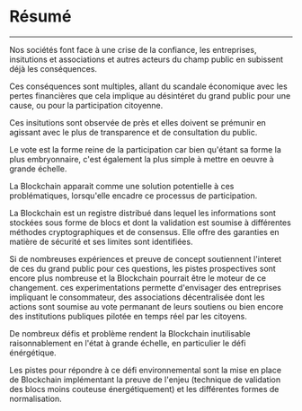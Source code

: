 # Résumé
---

Nos sociétés font face à une crise de la confiance, les entreprises, insitutions et associations et autres acteurs du champ public en subissent déjà les conséquences. 

Ces conséquences sont multiples, allant du scandale économique avec les pertes financières que cela implique au désintéret du grand public pour une cause, ou pour la participation citoyenne.

Ces insitutions sont observée de près et elles doivent se prémunir en agissant avec le plus de transparence et de consultation du public.

Le vote est la forme reine de la participation car bien qu'étant sa forme la plus embryonnaire, c'est également la plus simple à mettre en oeuvre à grande échelle. 

La Blockchain apparait comme une solution potentielle à ces problématiques, lorsqu'elle encadre ce processus de participation.

La Blockchain est un registre distribué dans lequel les informations sont stockées sous forme de blocs et dont la validation est soumise à différentes méthodes cryptographiques et de consensus. Elle offre des garanties en matière de sécurité et ses limites sont identifiées. 

Si de nombreuses expériences et preuve de concept soutiennent l'interet de ces du grand public pour ces questions, les pistes prospectives sont encore plus nombreuse et la Blockchain pourrait être le moteur de ce changement.  ces experimentations permette d'envisager des entreprises impliquant le consommateur, des associations décentralisée dont les actions sont soumise au vote permanant de leurs soutiens ou bien encore des institutions publiques pilotée en temps réel par les citoyens.

De nombreux défis et problème rendent la Blockchain inutilisable raisonnablement en l'état à grande échelle, en particulier le défi énérgétique. 

Les pistes pour répondre à ce défi environnemental sont la mise en place de Blockchain implémentant la preuve de l'enjeu (technique de validation des blocs moins couteuse énergétiquement) et les différentes formes de normalisation.
